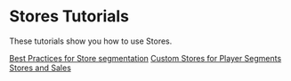 # Stores Tutorials

These tutorials show you how to use Stores.

[Best Practices for Store segmentation](best-practices-for-store-segmentation.md)
[Custom Stores for Player Segments](custom-stores-for-player-segments.md)
[Stores and Sales](stores-and-sales.md)